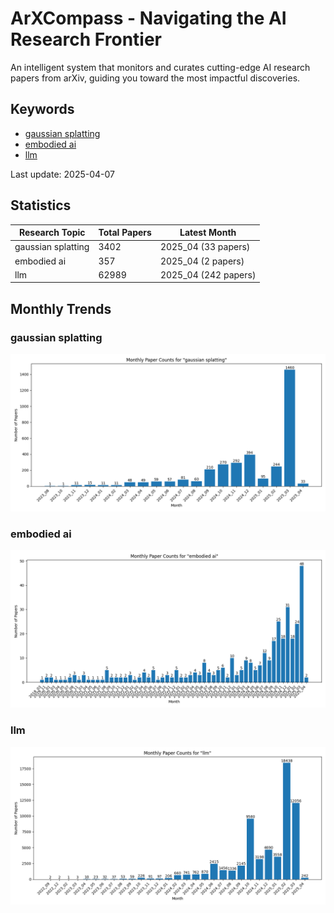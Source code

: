# ArXCompass - Navigating the AI Research Frontier
An intelligent system that monitors and curates cutting-edge AI research papers from arXiv, guiding you toward the most impactful discoveries.

## Keywords

- [gaussian splatting](gaussian_splatting/)
- [embodied ai](embodied_ai/)
- [llm](llm/)

Last update: 2025-04-07

## Statistics

| Research Topic | Total Papers | Latest Month |
| --- | --- | --- |
| gaussian splatting | 3402 | 2025_04 (33 papers) |
| embodied ai | 357 | 2025_04 (2 papers) |
| llm | 62989 | 2025_04 (242 papers) |

## Monthly Trends

### gaussian splatting

![Monthly Paper Counts for gaussian splatting](gaussian_splatting/monthly_stats.png)

### embodied ai

![Monthly Paper Counts for embodied ai](embodied_ai/monthly_stats.png)

### llm

![Monthly Paper Counts for llm](llm/monthly_stats.png)

